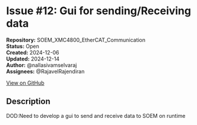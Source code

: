 # Issue #12: Gui for sending/Receiving data 

**Repository:** SOEM_XMC4800_EtherCAT_Communication  
**Status:** Open  
**Created:** 2024-12-06  
**Updated:** 2024-12-14  
**Author:** @nallasivamselvaraj  
**Assignees:** @RajavelRajendiran  

[View on GitHub](https://github.com/Simtestlab/SOEM_XMC4800_EtherCAT_Communication/issues/12)

## Description

DOD:Need to develop a gui to send and receive data to SOEM on runtime